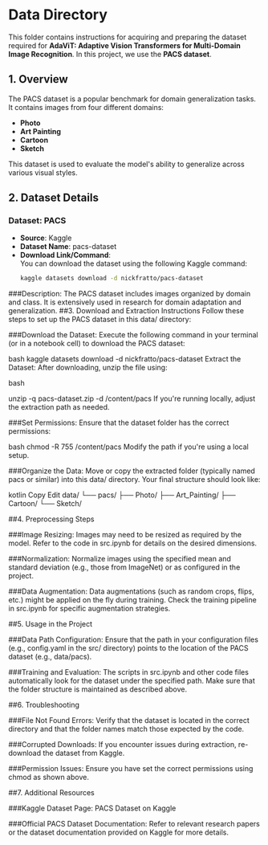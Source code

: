 # Data Directory

This folder contains instructions for acquiring and preparing the dataset required for **AdaViT: Adaptive Vision Transformers for Multi-Domain Image Recognition**. In this project, we use the **PACS dataset**.

## 1. Overview
The PACS dataset is a popular benchmark for domain generalization tasks. It contains images from four different domains:
- **Photo**
- **Art Painting**
- **Cartoon**
- **Sketch**

This dataset is used to evaluate the model's ability to generalize across various visual styles.

## 2. Dataset Details

### Dataset: PACS
- **Source**: Kaggle
- **Dataset Name**: pacs-dataset
- **Download Link/Command**:  
  You can download the dataset using the following Kaggle command:
  ```bash
  kaggle datasets download -d nickfratto/pacs-dataset
###Description:
The PACS dataset includes images organized by domain and class. It is extensively used in research for domain adaptation and generalization.
##3. Download and Extraction Instructions
Follow these steps to set up the PACS dataset in this data/ directory:

###Download the Dataset:
Execute the following command in your terminal (or in a notebook cell) to download the PACS dataset:

bash
kaggle datasets download -d nickfratto/pacs-dataset
Extract the Dataset:
After downloading, unzip the file using:

bash

unzip -q pacs-dataset.zip -d /content/pacs
If you're running locally, adjust the extraction path as needed.

###Set Permissions:
Ensure that the dataset folder has the correct permissions:

bash
chmod -R 755 /content/pacs
Modify the path if you're using a local setup.

###Organize the Data:
Move or copy the extracted folder (typically named pacs or similar) into this data/ directory. Your final structure should look like:

kotlin
Copy
Edit
data/
 └── pacs/
      ├── Photo/
      ├── Art_Painting/
      ├── Cartoon/
      └── Sketch/

##4. Preprocessing Steps

###Image Resizing:
Images may need to be resized as required by the model. Refer to the code in src.ipynb for details on the desired dimensions.

###Normalization:
Normalize images using the specified mean and standard deviation (e.g., those from ImageNet) or as configured in the project.

###Data Augmentation:
Data augmentations (such as random crops, flips, etc.) might be applied on the fly during training. Check the training pipeline in src.ipynb for specific augmentation strategies.

##5. Usage in the Project

###Data Path Configuration:
Ensure that the path in your configuration files (e.g., config.yaml in the src/ directory) points to the location of the PACS dataset (e.g., data/pacs).

###Training and Evaluation:
The scripts in src.ipynb and other code files automatically look for the dataset under the specified path. Make sure that the folder structure is maintained as described above.

##6. Troubleshooting

###File Not Found Errors:
Verify that the dataset is located in the correct directory and that the folder names match those expected by the code.

###Corrupted Downloads:
If you encounter issues during extraction, re-download the dataset from Kaggle.

###Permission Issues:
Ensure you have set the correct permissions using chmod as shown above.

##7. Additional Resources

###Kaggle Dataset Page:
PACS Dataset on Kaggle

###Official PACS Dataset Documentation:
Refer to relevant research papers or the dataset documentation provided on Kaggle for more details.
